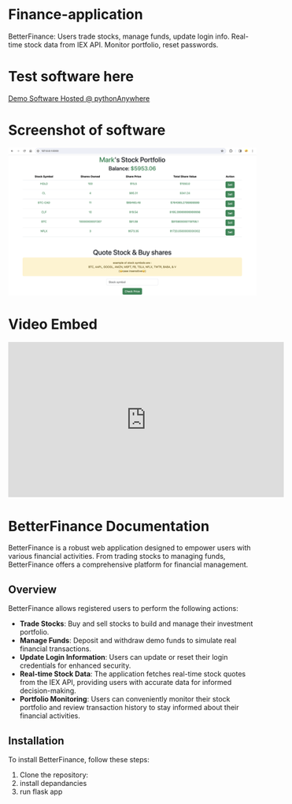 # Finance-application
 BetterFinance: Users trade stocks, manage funds, update login info. Real-time stock data from IEX API. Monitor portfolio, reset passwords.
 
 
 # Test software here

 [Demo Software Hosted @ pythonAnywhere](https://mkhmik004.pythonanywhere.com/)

# Screenshot of software

![BetterFinance](BF.png)

# Video Embed


<iframe width="560" height="315" src="https://www.youtube.com/embed/jXdBZutX_sc?si=YdrZSrhAYMa9lUcl" title="YouTube video player" frameborder="0" allow="accelerometer; autoplay; clipboard-write; encrypted-media; gyroscope; picture-in-picture; web-share" referrerpolicy="strict-origin-when-cross-origin" allowfullscreen></iframe>


# BetterFinance Documentation

BetterFinance is a robust web application designed to empower users with various financial activities. From trading stocks to managing funds, BetterFinance offers a comprehensive platform for financial management.

## Overview

BetterFinance allows registered users to perform the following actions:

- **Trade Stocks**: Buy and sell stocks to build and manage their investment portfolio.
- **Manage Funds**: Deposit and withdraw demo funds to simulate real financial transactions.
- **Update Login Information**: Users can update or reset their login credentials for enhanced security.
- **Real-time Stock Data**: The application fetches real-time stock quotes from the IEX API, providing users with accurate data for informed decision-making.
- **Portfolio Monitoring**: Users can conveniently monitor their stock portfolio and review transaction history to stay informed about their financial activities.

## Installation

To install BetterFinance, follow these steps:

1. Clone the repository:
2. install depandancies
3. run flask app
